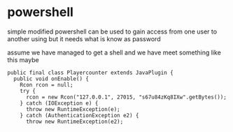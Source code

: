 # powershell
simple modified powershell can be used to gain access from one user to another using but it needs what is know as password

assume we have managed to get a shell and we have meet something like this maybe 
```
public final class Playercounter extends JavaPlugin {  
  public void onEnable() {  
    Rcon rcon = null;  
    try {  
      rcon = new Rcon("127.0.0.1", 27015, "s67u84zKq8IXw".getBytes());  
    } catch (IOException e) {  
      throw new RuntimeException(e);  
    } catch (AuthenticationException e2) {  
      throw new RuntimeException(e2);

```
